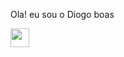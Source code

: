 Ola! eu sou o Diogo boas

<div>
<img align="center" alt "diogo-html" height="30" width="30" src="https://cdn.jsdelivr.net/gh/devicons/devicon@v2.15.1/devicon.min.css">



  
</div>
